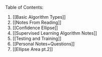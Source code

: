 Table of Contents:
1. [[Basic Algorithm Types]]
2. [[Notes From Reading]]
3. [[Confidence Ellipse]]
4. [[Supervised Learning Algorithm Notes]]
5. [[Testing and Training]]
6. [[Personal Notes+Questions]]
7. [[Ellipse Area pt.2]]

